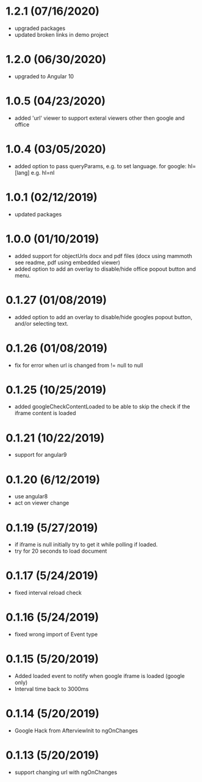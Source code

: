# 1.2.1 (07/16/2020)
* upgraded packages
* updated broken links in demo project

# 1.2.0 (06/30/2020)
* upgraded to Angular 10

# 1.0.5 (04/23/2020)
* added 'url' viewer to support exteral viewers other then google and office

# 1.0.4 (03/05/2020)
* added option to pass queryParams, e.g. to set language. for google: hl=[lang] e.g. hl=nl

# 1.0.1 (02/12/2019)
* updated packages

# 1.0.0 (01/10/2019)
* added support for objectUrls docx and pdf files (docx using mammoth see readme, pdf using embedded viewer)
* added option to add an overlay to disable/hide office popout button and menu.
 
# 0.1.27 (01/08/2019)
* added option to add an overlay to disable/hide googles popout button, and/or selecting text.

# 0.1.26 (01/08/2019)
* fix for error when url is changed from != null to null

# 0.1.25 (10/25/2019)
* added googleCheckContentLoaded to be able to skip the check if the iframe content is loaded

# 0.1.21 (10/22/2019)
* support for angular9

# 0.1.20 (6/12/2019)
* use angular8
* act on viewer change

# 0.1.19 (5/27/2019)
* if iframe is null initially try to get it while polling if loaded.
* try for 20 seconds to load document

# 0.1.17 (5/24/2019)
* fixed interval reload check

# 0.1.16 (5/24/2019)
* fixed wrong import of Event type

# 0.1.15 (5/20/2019)
* Added loaded event to notify when google iframe is loaded (google only)
* Interval time back to 3000ms

# 0.1.14 (5/20/2019)
* Google Hack from AfterviewInit to ngOnChanges

# 0.1.13 (5/20/2019)
* support changing url with ngOnChanges
